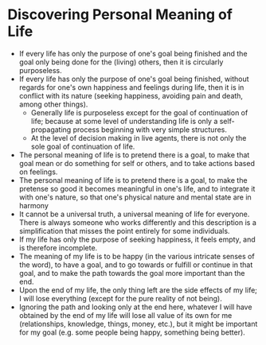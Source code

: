 # Discovering Personal Meaning of Life



*   If every life has only the purpose of one's goal being finished and the goal only being done for the (living) others, then it is circularly purposeless.
*   If every life has only the purpose of one's goal being finished, without regards for one's own happiness and feelings during life, then it is in conflict with its nature (seeking happiness, avoiding pain and death, among other things).
    *   Generally life is purposeless except for the goal of continuation of life; because at some level of understanding life is only a self-propagating process beginning with very simple structures.
    *   At the level of decision making in live agents, there is not only the sole goal of continuation of life.
*   The personal meaning of life is to pretend there is a goal, to make that goal mean or do something for self or others, and to take actions based on feelings.
*   The personal meaning of life is to pretend there is a goal, to make the pretense so good it becomes meaningful in one's life, and to integrate it with one's nature, so that one's physical nature and mental state are in harmony
*   It cannot be a universal truth, a universal meaning of life for everyone. There is always someone who works differently and this description is a simplification that misses the point entirely for some individuals.
*   If my life has only the purpose of seeking happiness, it feels empty, and is therefore incomplete.
*   The meaning of my life is to be happy (in the various intricate senses of the word), to have a goal, and to go towards or fulfill or continue in that goal, and to make the path towards the goal more important than the end.
*   Upon the end of my life, the only thing left are the side effects of my life; I will lose everything (except for the pure reality of not being).
*   Ignoring the path and looking only at the end here, whatever I will have obtained by the end of my life will lose all value of its own for me (relationships, knowledge, things, money, etc.), but it might be important for my goal (e.g. some people being happy, something being better).


